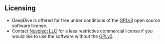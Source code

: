 ## Licensing
* DeepDive is offered for free under conditions of the <a href="https://www.gnu.org/licenses/gpl-3.0.en.html">GPLv3</a> open source software license.
* Contact <a href="https://nuvolect.com/contact.htm" >Nuvolect LLC</a> for a less restrictive commercial license if you would like to
use the software without the <a href="https://www.gnu.org/licenses/gpl-3.0.en.html">GPLv3</a>.